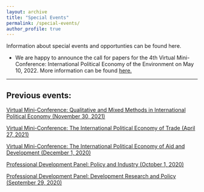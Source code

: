 ```yaml
---
layout: archive
title: "Special Events"
permalink: /special-events/
author_profile: true
---
```

Information about special events and opportunties can be found here.

- We are happy to announce the call for papers for the 4th Virtual Mini-Conference: International Political Economy of the Environment on May 10, 2022. More information can be found <a href="https://gsipe-workshop.github.io/files/Environment_GSIPE_CfP.pdf">here. </a>

<hr>

## Previous events:

<a href="https://gsipe-workshop.github.io/files/Mixed-methods-conference-program.pdf">Virtual Mini-Conference: Qualitative and Mixed Methods in International Political Economy (November 30, 2021)</a>

<a href="https://gsipe-workshop.github.io/files/Trade-conference-GSIPE-Program.pdf">Virtual Mini-Conference: The International Political Economy of Trade (April 27, 2021)</a>

<a href="https://gsipe-workshop.github.io/files/AD-conference-GSIPE-Program.pdf">Virtual Mini-Conference: The International Political Economy of Aid and Development (December 1, 2020)</a>

<a href="https://gsipe-workshop.github.io/files/Policy_panel.png">Professional Development Panel: Policy and Industry (October 1, 2020)</a>

<a href="https://gsipe-workshop.github.io/files/Dev_panel.png">Professional Development Panel: Development Research and Policy (September 29, 2020)</a>

